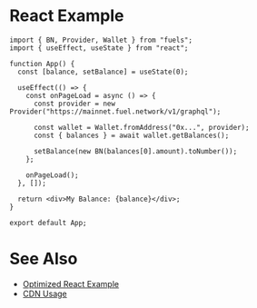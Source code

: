 # React Example

<!-- TODO: Create properly code snippet on new package: `app/react-app` after https://github.com/FuelLabs/fuels-ts/pull/827 got merged -->

```tsx
import { BN, Provider, Wallet } from "fuels";
import { useEffect, useState } from "react";

function App() {
  const [balance, setBalance] = useState(0);

  useEffect(() => {
    const onPageLoad = async () => {
      const provider = new Provider("https://mainnet.fuel.network/v1/graphql");

      const wallet = Wallet.fromAddress("0x...", provider);
      const { balances } = await wallet.getBalances();

      setBalance(new BN(balances[0].amount).toNumber());
    };

    onPageLoad();
  }, []);

  return <div>My Balance: {balance}</div>;
}

export default App;
```

# See Also

- [Optimized React Example](/guide/cookbook/optimized-react-example)
- [CDN Usage](./cdn-usage.md)
